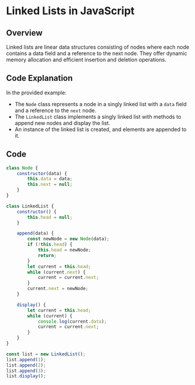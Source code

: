 # Linked Lists in JavaScript

## Overview
Linked lists are linear data structures consisting of nodes where each node contains a data field and a reference to the next node. They offer dynamic memory allocation and efficient insertion and deletion operations.

## Code Explanation
In the provided example:
- The `Node` class represents a node in a singly linked list with a `data` field and a reference to the `next` node.
- The `LinkedList` class implements a singly linked list with methods to append new nodes and display the list.
- An instance of the linked list is created, and elements are appended to it.

## Code
```javascript
class Node {
    constructor(data) {
        this.data = data;
        this.next = null;
    }
}

class LinkedList {
    constructor() {
        this.head = null;
    }

    append(data) {
        const newNode = new Node(data);
        if (!this.head) {
            this.head = newNode;
            return;
        }
        let current = this.head;
        while (current.next) {
            current = current.next;
        }
        current.next = newNode;
    }

    display() {
        let current = this.head;
        while (current) {
            console.log(current.data);
            current = current.next;
        }
    }
}

const list = new LinkedList();
list.append(1);
list.append(2);
list.append(3);
list.display();
